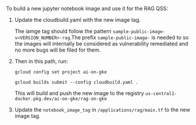 To build a new jupyter notebook image and use it for the RAG QSS:
1. Update the cloudbuild.yaml with the new image tag.

    The iamge tag should follow the pattern `sample-public-image-v<VERSION_NUMBER>-rag`.The prefix `sample-public-image-` is needed to so the images will internally be considered as vulnerability remediated and no more bugs will be filed for them.
2. Then in this path, run:

    `gcloud config set project ai-on-gke`

    `gcloud builds submit --config cloudbuild.yaml .`

    This will build and push the new image to the registry `us-central1-docker.pkg.dev/ai-on-gke/rag-on-gke`
3. Update the `notebook_image_tag` in `/applications/rag/main.tf` to the new image tag.
